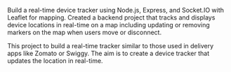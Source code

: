 Build a real-time device tracker using Node.js, Express, and Socket.IO with Leaflet for mapping. Created a backend project that tracks and displays device locations in real-time on a map including updating or removing markers on the map when users move or disconnect.

This project to build a real-time tracker similar to those used in delivery apps like Zomato or Swiggy. The aim is to create a device tracker that updates the location in real-time.